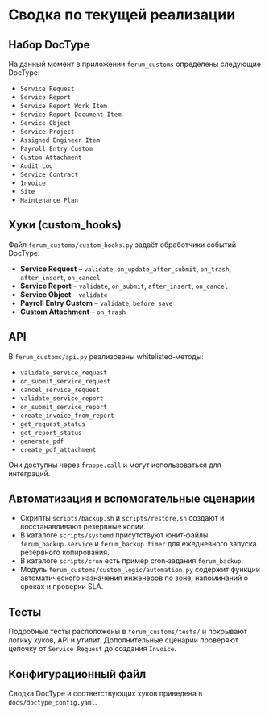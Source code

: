 # Сводка по текущей реализации

## Набор DocType

На данный момент в приложении `ferum_customs` определены следующие DocType:

- `Service Request`
- `Service Report`
- `Service Report Work Item`
- `Service Report Document Item`
- `Service Object`
- `Service Project`
- `Assigned Engineer Item`
- `Payroll Entry Custom`
- `Custom Attachment`
- `Audit Log`
- `Service Contract`
- `Invoice`
- `Site`
- `Maintenance Plan`

## Хуки (custom_hooks)

Файл `ferum_customs/custom_hooks.py` задаёт обработчики событий DocType:

- **Service Request** – `validate`, `on_update_after_submit`, `on_trash`, `after_insert`, `on_cancel`
- **Service Report** – `validate`, `on_submit`, `after_insert`, `on_cancel`
- **Service Object** – `validate`
- **Payroll Entry Custom** – `validate`, `before_save`
- **Custom Attachment** – `on_trash`

## API

В `ferum_customs/api.py` реализованы whitelisted‑методы:

- `validate_service_request`
- `on_submit_service_request`
- `cancel_service_request`
- `validate_service_report`
- `on_submit_service_report`
- `create_invoice_from_report`
- `get_request_status`
- `get_report_status`
- `generate_pdf`
- `create_pdf_attachment`

Они доступны через `frappe.call` и могут использоваться для интеграций.

## Автоматизация и вспомогательные сценарии

- Скрипты `scripts/backup.sh` и `scripts/restore.sh` создают и восстанавливают резервные копии.
- В каталоге `scripts/systemd` присутствуют юнит‑файлы `ferum_backup.service` и `ferum_backup.timer` для ежедневного запуска резервного копирования.
- В каталоге `scripts/cron` есть пример cron‑задания `ferum_backup`.
- Модуль `ferum_customs/custom_logic/automation.py` содержит функции автоматического назначения инженеров по зоне, напоминаний о сроках и проверки SLA.


## Тесты

Подробные тесты расположены в `ferum_customs/tests/` и покрывают логику хуков, API и утилит.
Дополнительные сценарии проверяют цепочку от `Service Request` до создания `Invoice`.

## Конфигурационный файл

Сводка DocType и соответствующих хуков приведена в `docs/doctype_config.yaml`.
